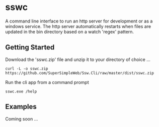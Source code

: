 # sswc

A command line interface to run an http server for development or as a windows service.
The http server automatically restarts when files are updated in the bin directory based on a watch 'regex' pattern.

## Getting Started

Download the 'sswc.zip' file and unzip it to your directory of choice ...

```
curl -L -o sswc.zip https://github.com/SuperSimpleWeb/Ssw.Cli/raw/master/dist/sswc.zip
```

Run the cli app from a command prompt

```
sswc.exe /help
```

## Examples

Coming soon ...

